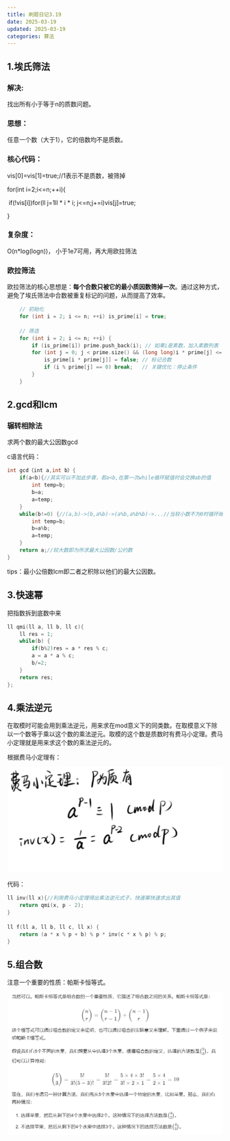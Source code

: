 ```yaml
---
title: 刷题日记3.19
date: 2025-03-19
updated: 2025-03-19
categories: 算法
---
```

## 1.埃氏筛法

### 解决:

找出所有小于等于n的质数问题。

### 思想：

任意一个数（大于1），它的倍数均不是质数。

### 核心代码：

vis[0]=vis[1]=true;//1表示不是质数，被筛掉

  for(int i=2;i<=n;++i){

​    if(!vis[i])for(ll j=1ll  * i  * i; j<=n;j+=i)vis[j]=true;

  }

### 复杂度：

O(n*log(logn))， 小于1e7可用，再大用欧拉筛法



### 欧拉筛法

欧拉筛法的核心思想是：**每个合数只被它的最小质因数筛掉一次**。通过这种方式，避免了埃氏筛法中合数被重复标记的问题，从而提高了效率。

```cpp
    // 初始化
    for (int i = 2; i <= n; ++i) is_prime[i] = true;

    // 筛选
    for (int i = 2; i <= n; ++i) {
        if (is_prime[i]) prime.push_back(i); // 如果i是素数，加入素数列表
        for (int j = 0; j < prime.size() && (long long)i * prime[j] <= n; ++j) {
            is_prime[i * prime[j]] = false; // 标记合数
            if (i % prime[j] == 0) break;   // 关键优化：停止条件
        }
    }
```

## 2.gcd和lcm

### 辗转相除法

求两个数的最大公因数gcd

c语言代码：

```c++
int gcd（int a,int b）{
	if(a<b){//其实可以不加此步骤，若a<b,在第一次while循环赋值时会交换ab的值
		int temp=b;
		b=a;
		a=temp;
	}
	while(b!=0) {//(a,b)->(b,a%b)->(a%b,a%b%b)->...//当较小数不为0时循环继续
		int temp=b;
		b=a%b;
		a=temp;
	}
	return a;//较大数即为所求最大公因数/公约数
}
```

tips：最小公倍数lcm即二者之积除以他们的最大公因数。

## 3.快速幂

把指数拆到底数中来

```c++
ll qmi(ll a, ll b, ll c){
	ll res = 1;
	while(b) {
		if(b%2)res = a * res % c;
		a = a * a % c;
		b/=2;
	}
	return res;
};
```

## 4.乘法逆元

在取模时可能会用到乘法逆元，用来求在mod意义下的同类数。在取模意义下除以一个数等于乘以这个数的乘法逆元。取模的这个数是质数时有费马小定理。费马小定理就是用来求这个数的乘法逆元的。

根据费马小定理有：

![image-20250319185048652](刷题日记3.19/image-20250319185048652.png)

代码：

```c++
ll inv(ll x){//利用费马小定理得出乘法逆元式子，快速幂快速求出其值
	return qmi(x, p - 2);
}

ll f(ll a, ll b, ll c, ll x) {
	return (a * x % p + b) % p * inv(c * x % p) % p;
}
```

## 5.组合数

注意一个重要的性质：帕斯卡恒等式。

![image-20250319222721615](刷题日记3.19/image-20250319222721615.png)

